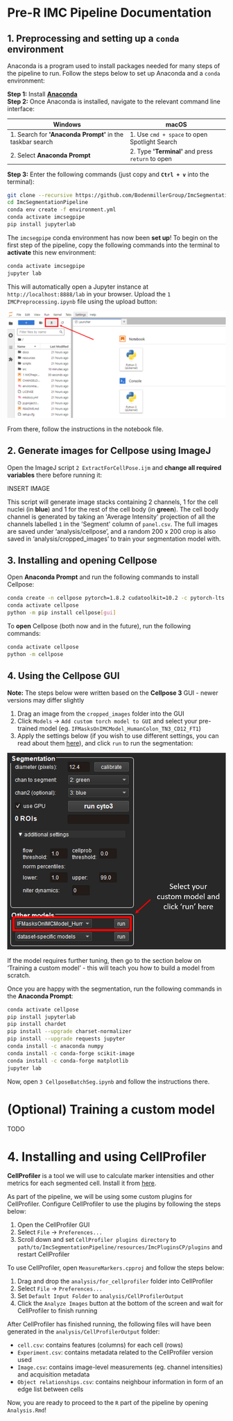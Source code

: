 # Pre-R IMC Pipeline Documentation
## 1. Preprocessing and setting up a `conda` environment

Anaconda is a program used to install packages needed for many steps of the pipeline to run. Follow the steps below to set up Anaconda and a `conda` environment:

**Step 1:** Install [**Anaconda** ](https://www.anaconda.com/download) <br>
**Step 2:** Once Anaconda is installed, navigate to the relevant command line interface:

| Windows                                                   | macOS                                                                       |
|-----------------------------------------------------------|-----------------------------------------------------------------------------|
| 1. Search for **'Anaconda Prompt'** in the taskbar search | 1. Use `cmd + space` to open Spotlight Search                               |
| 2. Select **Anaconda Prompt**                             | 2. Type **'Terminal'** and press `return` to open                            |

    
**Step 3:** Enter the following commands (just copy and **`Ctrl + v`** into the terminal):

~~~~sh
git clone --recursive https://github.com/BodenmillerGroup/ImcSegmentationPipeline.git
cd ImcSegmentationPipeline
conda env create -f environment.yml
conda activate imcsegpipe
pip install jupyterlab
~~~~

The `imcsegpipe` conda environment has now been **set up**! To begin on the first step of the pipeline, copy the following commands into the terminal to **activate** this new environment:
~~~~sh
conda activate imcsegpipe
jupyter lab
~~~~

This will automatically open a Jupyter instance at `http://localhost:8888/lab` in your browser. Upload the `1 IMCPreprocessing.ipynb` file using the upload button: 

<p align="center">
  <img src="UploadButton.png" />
</p>

From there, follow the instructions in the notebook file.

## 2. Generate images for Cellpose using ImageJ

Open the ImageJ script `2 ExtractForCellPose.ijm` and **change all required variables** there before running it: 

INSERT IMAGE

This script will generate image stacks containing 2 channels, 1 for the cell nuclei (in **blue**) and 1 for the rest of the cell body (in **green**). The cell body channel is generated by taking an 'Average Intensity' projection of all the channels labelled `1` in the 'Segment' column of `panel.csv`. The full images are saved under ‘analysis/cellpose’, and a random 200 x 200 crop is also saved in ‘analysis/cropped_images’ to train your segmentation model with. 

## 3. Installing and opening Cellpose

Open **Anaconda Prompt** and run the following commands to install Cellpose:
~~~~sh
conda create -n cellpose pytorch=1.8.2 cudatoolkit=10.2 -c pytorch-lts
conda activate cellpose
python -m pip install cellpose[gui]
~~~~

To **open** Cellpose (both now and in the future), run the following commands:
~~~~sh
conda activate cellpose
python -m cellpose
~~~~

## 4. Using the Cellpose GUI

**Note:** The steps below were written based on the **Cellpose 3** GUI - newer versions may differ slightly

1. Drag an image from the `cropped_images` folder into the GUI 
2. Click `Models` -> `Add custom torch model to GUI` and select your pre-trained model (eg. `IFMasksOnIMCModel_HumanColon_TN3_CD12_FT1`)
3. Apply the settings below (if you wish to use different settings, you can read about them [here](https://cellpose.readthedocs.io/en/latest/settings.html)), and click `run` to run the segmentation:

<p align="center">
  <img src="image.png" />
</p>

If the model requires further tuning, then go to the section below on ‘Training a custom model’ - this will teach you how to build a model from scratch. 

Once you are happy with the segmentation, run the following commands in the **Anaconda Prompt**:
~~~~sh
conda activate cellpose
pip install jupyterlab
pip install chardet
pip install --upgrade charset-normalizer
pip install --upgrade requests jupyter
conda install -c anaconda numpy
conda install -c conda-forge scikit-image
conda install -c conda-forge matplotlib
jupyter lab
~~~~

Now, open `3 CellposeBatchSeg.ipynb` and follow the instructions there.

# (Optional) Training a custom model

TODO

# 4. Installing and using CellProfiler

**CellProfiler** is a tool we will use to calculate marker intensities and other metrics for each segmented cell. Install it from [here](https://cellprofiler.org/).

As part of the pipeline, we will be using some custom plugins for CellProfiler. Configure CellProfiler to use the plugins by following the steps below:
1. Open the CellProfiler GUI
2. Select `File` -> `Preferences...` 
3. Scroll down and set `CellProfiler plugins directory` to `path/to/ImcSegmentationPipeline/resources/ImcPluginsCP/plugins` and restart CellProfiler

To use CellProfiler, open `MeasureMarkers.cpproj` and follow the steps below:
1. Drag and drop the `analysis/for_cellprofiler` folder into CellProfiler
2. Select `File` -> `Preferences...` 
3. Set `Default Input Folder` to `analysis/CellProfilerOutput`
4. Click the `Analyze Images` button at the bottom of the screen and wait for CellProfiler to finish running

After CellProfiler has finished running, the following files will have been generated in the `analysis/CellProfilerOutput` folder:
- `cell.csv`: contains features (columns) for each cell (rows)
- `Experiment.csv`: contains metadata related to the CellProfiler version used
- `Image.csv`: contains image-level measurements (eg. channel intensities) and acquisition metadata
- `Object relationships.csv`: contains neighbour information in form of an edge list between cells

Now, you are ready to proceed to the `R` part of the pipeline by opening `Analysis.Rmd`!


